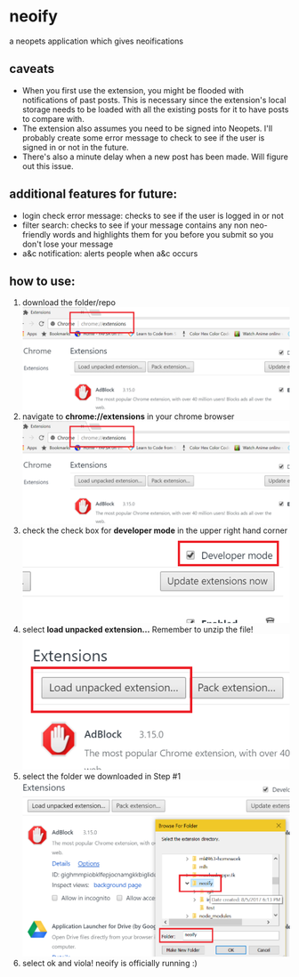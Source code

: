 # neoify
a neopets application which gives neoifications

## caveats
* When you first use the extension, you might be flooded with notifications of past posts. This is necessary since the extension's local storage needs to be loaded with all the existing posts for it to have posts to compare with.
* The extension also assumes you need to be signed into Neopets. I'll probably create some error message to check to see if the user is signed in or not in the future. 
* There's also a minute delay when a new post has been made. Will figure out this issue. 

## additional features for future:
* login check error message: checks to see if the user is logged in or not
* filter search: checks to see if your message contains any non neo-friendly words and highlights them for you before you submit so you don't lose your message
* a&c notification: alerts people when a&c occurs


## how to use:
1. download the folder/repo
![alt tag](img/screenshots/step_1.png)
2. navigate to **chrome://extensions** in your chrome browser
![alt tag](img/screenshots/step_2.png)
3. check the check box for **developer mode** in the upper right hand corner
![alt tag](img/screenshots/step_3.png)
4. select **load unpacked extension...** Remember to unzip the file!
![alt tag](img/screenshots/step_4.png)
5. select the folder we downloaded in Step #1
![alt tag](img/screenshots/step_5.png)
6. select ok and viola! neoify is officially running :)